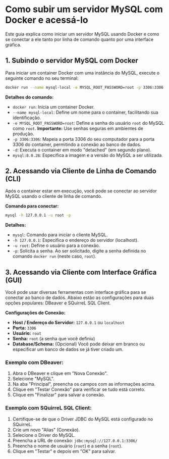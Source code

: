 
# Como subir um servidor MySQL com Docker e acessá-lo

Este guia explica como iniciar um servidor MySQL usando Docker e como se conectar a ele tanto por linha de comando quanto por uma interface gráfica.

## 1. Subindo o servidor MySQL com Docker

Para iniciar um container Docker com uma instância do MySQL, execute o seguinte comando no seu terminal:

```bash
docker run --name mysql-local -e MYSQL_ROOT_PASSWORD=root -p 3306:3306 -d mysql:8.0.28
```

**Detalhes do comando:**

*   `docker run`: Inicia um container Docker.
*   `--name mysql-local`: Define um nome para o container, facilitando sua identificação.
*   `-e MYSQL_ROOT_PASSWORD=root`: Define a senha do usuário `root` do MySQL como `root`. **Importante:** Use senhas seguras em ambientes de produção.
*   `-p 3306:3306`: Mapeia a porta 3306 do seu computador para a porta 3306 do container, permitindo a conexão ao banco de dados.
*   `-d`: Executa o container em modo "detached" (em segundo plano).
*   `mysql:8.0.28`: Especifica a imagem e a versão do MySQL a ser utilizada.

## 2. Acessando via Cliente de Linha de Comando (CLI)

Após o container estar em execução, você pode se conectar ao servidor MySQL usando o cliente de linha de comando.

**Comando para conectar:**

```bash
mysql -h 127.0.0.1 -u root -p
```

**Detalhes:**

*   `mysql`: Comando para iniciar o cliente MySQL.
*   `-h 127.0.0.1`: Especifica o endereço do servidor (localhost).
*   `-u root`: Define o usuário para a conexão.
*   `-p`: Solicita a senha. Ao ser solicitado, digite a senha definida no comando `docker run` (neste caso, `root`).

## 3. Acessando via Cliente com Interface Gráfica (GUI)

Você pode usar diversas ferramentas com interface gráfica para se conectar ao banco de dados. Abaixo estão as configurações para duas opções populares: DBeaver e SQuirreL SQL Client.

**Configurações de Conexão:**

*   **Host / Endereço do Servidor:** `127.0.0.1` ou `localhost`
*   **Porta:** `3306`
*   **Usuário:** `root`
*   **Senha:** `root` (a senha que você definiu)
*   **Database/Schema:** (Opcional) Você pode deixar em branco ou especificar um banco de dados se já tiver criado um.

### Exemplo com DBeaver:

1.  Abra o DBeaver e clique em "Nova Conexão".
2.  Selecione "MySQL".
3.  Na aba "Principal", preencha os campos com as informações acima.
4.  Clique em "Testar Conexão" para verificar se tudo está correto.
5.  Clique em "Finalizar" para salvar a conexão.

### Exemplo com SQuirreL SQL Client:

1.  Certifique-se de que o Driver JDBC do MySQL está configurado no SQuirreL.
2.  Crie um novo "Alias" (Conexão).
3.  Selecione o Driver do MySQL.
4.  Preencha a URL de conexão: `jdbc:mysql://127.0.0.1:3306/`
5.  Preencha o nome de usuário (`root`) e a senha (`root`).
6.  Clique em "Testar" e depois em "OK" para salvar.
